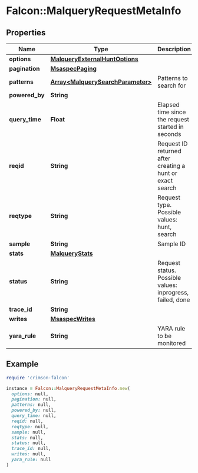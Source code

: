 # Falcon::MalqueryRequestMetaInfo

## Properties

| Name | Type | Description | Notes |
| ---- | ---- | ----------- | ----- |
| **options** | [**MalqueryExternalHuntOptions**](MalqueryExternalHuntOptions.md) |  | [optional] |
| **pagination** | [**MsaspecPaging**](MsaspecPaging.md) |  | [optional] |
| **patterns** | [**Array&lt;MalquerySearchParameter&gt;**](MalquerySearchParameter.md) | Patterns to search for | [optional] |
| **powered_by** | **String** |  | [optional] |
| **query_time** | **Float** | Elapsed time since the request started in seconds | [optional] |
| **reqid** | **String** | Request ID returned after creating a hunt or exact search | [optional] |
| **reqtype** | **String** | Request type. Possible values: hunt, search | [optional] |
| **sample** | **String** | Sample ID | [optional] |
| **stats** | [**MalqueryStats**](MalqueryStats.md) |  | [optional] |
| **status** | **String** | Request status. Possible values: inprogress, failed, done | [optional] |
| **trace_id** | **String** |  |  |
| **writes** | [**MsaspecWrites**](MsaspecWrites.md) |  | [optional] |
| **yara_rule** | **String** | YARA rule to be monitored | [optional] |

## Example

```ruby
require 'crimson-falcon'

instance = Falcon::MalqueryRequestMetaInfo.new(
  options: null,
  pagination: null,
  patterns: null,
  powered_by: null,
  query_time: null,
  reqid: null,
  reqtype: null,
  sample: null,
  stats: null,
  status: null,
  trace_id: null,
  writes: null,
  yara_rule: null
)
```

